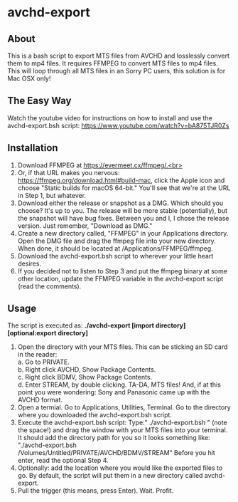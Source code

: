 # avchd-export
## About
This is a bash script to export MTS files from AVCHD and losslessly convert them to mp4 files.  It requires FFMPEG to convert MTS files to mp4 files.  This will loop through all MTS files in an Sorry PC users, this solution is for Mac OSX only!

## The Easy Way
Watch the youtube video for instructions on how to install and use the avchd-export.bsh script:
https://www.youtube.com/watch?v=bA875TJR0Zs

## Installation
1. Download FFMPEG at https://evermeet.cx/ffmpeg/.<br>
2. Or, if that URL makes you nervous: https://ffmpeg.org/download.html#build-mac, click the Apple icon and choose "Static builds for macOS 64-bit."  You'll see that we're at the URL in Step 1, but whatever.
3. Download either the release or snapshot as a DMG. Which should you choose?  It's up to you.  The release will be more stable (potentially), but the snapshot will have bug fixes.  Between you and I, I chose the release version.  Just remember, "Download as DMG."
4. Create a new directory called, "FFMPEG" in your Applications directory.  Open the DMG file and drag the ffmpeg file into your new directory.  When done, it should be located at /Applications/FFMPEG/ffmpeg.
5. Download the avchd-export.bsh script to wherever your little heart desires.
6. If you decided not to listen to Step 3 and put the ffmpeg binary at some other location, update the FFMPEG variable in the avchd-export script (read the comments).

## Usage
The script is executed as:
<b>./avchd-export [import directory] [optional:export directory]</b>

1. Open the directory with your MTS files.  This can be sticking an SD card in the reader:<br>
  a. Go to PRIVATE.<br>
  b. Right click AVCHD, Show Package Contents.<br>
  c. Right click BDMV, Show Package Contents.<br>
  d. Enter STREAM, by double clicking.  TA-DA, MTS files!  And, if at this point you were wondering: Sony and Panasonic came up with the AVCHD format.
2. Open a termial.  Go to Applications, Utilities, Terminal.  Go to the directory where you downloaded the avchd-export.bsh script.
3. Execute the avchd-export.bsh script: Type:" ./avchd-export.bsh " (note the space!) and drag the window with your MTS files into your terminal.  It should add the directory path for you so it looks something like: "./avchd-export.bsh /Volumes/Untitled/PRIVATE/AVCHD/BDMV/STREAM"  Before you hit enter, read the optional Step 4.
4. Optionally: add the location where you would like the exported files to go.  By default, the script will put them in a new directory called avchd-export.
5. Pull the trigger (this means, press Enter).  Wait.  Profit.
  
